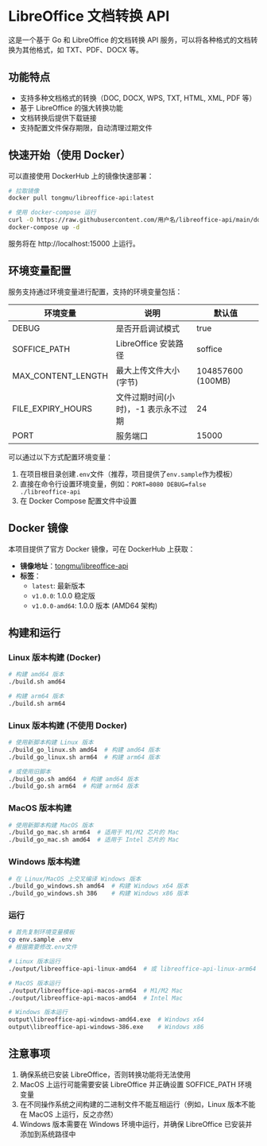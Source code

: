 # LibreOffice 文档转换 API

这是一个基于 Go 和 LibreOffice 的文档转换 API 服务，可以将各种格式的文档转换为其他格式，如 TXT、PDF、DOCX 等。

## 功能特点

- 支持多种文档格式的转换（DOC, DOCX, WPS, TXT, HTML, XML, PDF 等）
- 基于 LibreOffice 的强大转换功能
- 文档转换后提供下载链接
- 支持配置文件保存期限，自动清理过期文件

## 快速开始（使用 Docker）

可以直接使用 DockerHub 上的镜像快速部署：

```bash
# 拉取镜像
docker pull tongmu/libreoffice-api:latest

# 使用 docker-compose 运行
curl -O https://raw.githubusercontent.com/用户名/libreoffice-api/main/docker-compose.yml
docker-compose up -d
```

服务将在 http://localhost:15000 上运行。

## 环境变量配置

服务支持通过环境变量进行配置，支持的环境变量包括：

| 环境变量           | 说明                                | 默认值            |
| ------------------ | ----------------------------------- | ----------------- |
| DEBUG              | 是否开启调试模式                    | true              |
| SOFFICE_PATH       | LibreOffice 安装路径                | soffice           |
| MAX_CONTENT_LENGTH | 最大上传文件大小(字节)              | 104857600 (100MB) |
| FILE_EXPIRY_HOURS  | 文件过期时间(小时)，-1 表示永不过期 | 24                |
| PORT               | 服务端口                            | 15000             |

可以通过以下方式配置环境变量：

1. 在项目根目录创建`.env`文件（推荐，项目提供了`env.sample`作为模板）
2. 直接在命令行设置环境变量，例如：`PORT=8080 DEBUG=false ./libreoffice-api`
3. 在 Docker Compose 配置文件中设置

## Docker 镜像

本项目提供了官方 Docker 镜像，可在 DockerHub 上获取：

- **镜像地址**：[tongmu/libreoffice-api](https://hub.docker.com/r/tongmu/libreoffice-api)
- **标签**：
  - `latest`: 最新版本
  - `v1.0.0`: 1.0.0 稳定版
  - `v1.0.0-amd64`: 1.0.0 版本 (AMD64 架构)

## 构建和运行

### Linux 版本构建 (Docker)

```bash
# 构建 amd64 版本
./build.sh amd64

# 构建 arm64 版本
./build.sh arm64
```

### Linux 版本构建 (不使用 Docker)

```bash
# 使用新脚本构建 Linux 版本
./build_go_linux.sh amd64  # 构建 amd64 版本
./build_go_linux.sh arm64  # 构建 arm64 版本

# 或使用旧脚本
./build_go.sh amd64  # 构建 amd64 版本
./build_go.sh arm64  # 构建 arm64 版本
```

### MacOS 版本构建

```bash
# 使用新脚本构建 MacOS 版本
./build_go_mac.sh arm64  # 适用于 M1/M2 芯片的 Mac
./build_go_mac.sh amd64  # 适用于 Intel 芯片的 Mac
```

### Windows 版本构建

```bash
# 在 Linux/MacOS 上交叉编译 Windows 版本
./build_go_windows.sh amd64  # 构建 Windows x64 版本
./build_go_windows.sh 386    # 构建 Windows x86 版本
```

### 运行

```bash
# 首先复制环境变量模板
cp env.sample .env
# 根据需要修改.env文件

# Linux 版本运行
./output/libreoffice-api-linux-amd64  # 或 libreoffice-api-linux-arm64

# MacOS 版本运行
./output/libreoffice-api-macos-arm64  # M1/M2 Mac
./output/libreoffice-api-macos-amd64  # Intel Mac

# Windows 版本运行
output\libreoffice-api-windows-amd64.exe  # Windows x64
output\libreoffice-api-windows-386.exe    # Windows x86
```

## 注意事项

1. 确保系统已安装 LibreOffice，否则转换功能将无法使用
2. MacOS 上运行可能需要安装 LibreOffice 并正确设置 SOFFICE_PATH 环境变量
3. 在不同操作系统之间构建的二进制文件不能互相运行（例如，Linux 版本不能在 MacOS 上运行，反之亦然）
4. Windows 版本需要在 Windows 环境中运行，并确保 LibreOffice 已安装并添加到系统路径中
